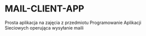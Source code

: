 # MAIL-CLIENT-APP
Prosta aplikacja na zajęcia z przedmiotu Programowanie Aplikacji Sieciowych operująca wysyłanie maili
